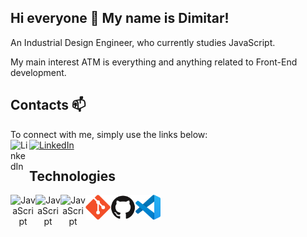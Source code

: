## Hi everyone 👋 My name is Dimitar!

An Industrial Design Engineer, who currently studies JavaScript.

My main interest ATM is everything and anything related to Front-End development.

## Contacts 📫 

To connect with me, simply use the links below:  
[<img width="30" align="left" alt="LinkedIn" src="https://github.com/dheereshagrwal/colored-icons/blob/master/public/logos/linkedin/linkedin.svg"/>](https://www.linkedin.com/in/dimitar-georgiev-dmt/)
[<img width="30" alt="LinkedIn" src="https://github.com/dheereshagrwal/colored-icons/blob/master/public/logos/gmail/gmail.svg"/>](www.gmail.com)

## Technologies

<div align="center">
	<img width="40" align="left" alt="JavaScript" src="https://github.com/dheereshagrwal/colored-icons/blob/master/public/logos/html/html.svg"/>
</div>

<div align="center">
	<img width="40" align="left" alt="JavaScript" src="https://github.com/dheereshagrwal/colored-icons/blob/master/public/logos/css/css.svg"/>
</div>

<div align="center">
	<img width="40" align="left" alt="JavaScript" src="https://github.com/dheereshagrwal/colored-icons/blob/master/public/logos/js/js.svg"/>
</div>

<div align="center">
	<img width="40" align="left" alt="JavaScript" src="https://github.com/devicons/devicon/blob/master/icons/git/git-original.svg"/>
</div>

<div align="center">
	<img width="40" align="left" alt="JavaScript" src="https://github.com/devicons/devicon/blob/master/icons/github/github-original.svg"/>
</div>

<div align="center">
	<img width="40" align="left" alt="JavaScript" src="https://github.com/devicons/devicon/blob/master/icons/vscode/vscode-original.svg"/>
</div>
